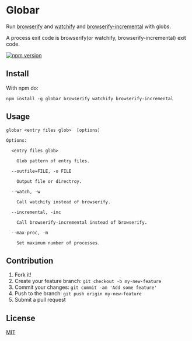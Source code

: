 Globar
===

Run [browserify](https://github.com/substack/node-browserify) and [watchify](https://github.com/substack/watchify) and [browserify-incremental](https://github.com/jsdf/browserify-incremental) with globs.

A process exit code is browserify(or watchify, browserify-incremental) exit code.

[![npm version](https://badge.fury.io/js/globar.svg)](https://badge.fury.io/js/globar)

## Install
With npm do:
```
npm install -g globar browserify watchify browserify-incremental
```

## Usage
```
globar <entry files glob>  [options]

Options:

  <entry files glob>

    Glob pattern of entry files.

  --outfile=FILE, -o FILE

    Output file or directroy.

  --watch, -w

    Call watchify instead of browserify.
  
  --incremental, -inc
  
    Call browserify-incremental instead of browserify.
    
  --max-proc, -m
  
    Set maximum number of processes.
```

## Contribution
1. Fork it!
1. Create your feature branch: `git checkout -b my-new-feature`
1. Commit your changes: `git commit -am 'Add some feature'`
1. Push to the branch: `git push origin my-new-feature`
1. Submit a pull request

## License
[MIT](https://github.com/mkamakura/globar/blob/master/LICENSE)
